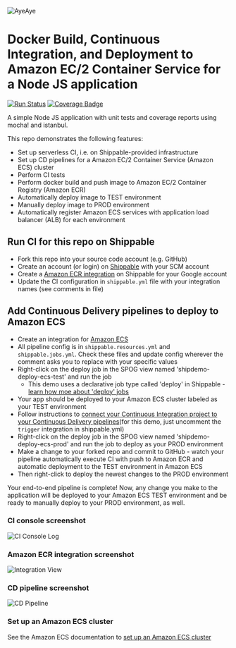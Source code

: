 ![AyeAye](https://github.com/shippableSamples/node-build-push-docker-hub/blob/master/public/resources/images/captain.png)

# Docker Build, Continuous Integration, and Deployment to Amazon EC/2 Container Service for a Node JS application
[![Run Status](https://api.shippable.com/projects/5885ecca11c45a1000af5760/badge?branch=master)](https://app.shippable.com/projects/5885ecca11c45a1000af5760)
[![Coverage Badge](https://api.shippable.com/projects/5885ecca11c45a1000af5760/coverageBadge?branch=master)](https://app.shippable.com/projects/5885ecca11c45a1000af5760)


A simple Node JS application with unit tests and coverage reports using mocha!
and istanbul.   

This repo demonstrates the following features:
* Set up serverless CI, i.e. on Shippable-provided infrastructure
* Set up CD pipelines for a Amazon EC/2 Container Service (Amazon ECS) cluster
* Perform CI tests
* Perform docker build and push image to Amazon EC/2 Container Registry (Amazon ECR)
* Automatically deploy image to TEST environment 
* Manually deploy image to PROD environment 
* Automatically register Amazon ECS services with application load balancer (ALB) for each environment  

## Run CI for this repo on Shippable
* Fork this repo into your source code account (e.g. GitHub)
* Create an account (or login) on [Shippable](www.shippable.com) with your SCM account
* Create a [Amazon ECR integration](http://docs.shippable.com/integrations/imageRegistries/ecr/) on Shippable for your Google account
* Update the CI configuration in `shippable.yml` file with your integration names (see comments in file)

## Add Continuous Delivery pipelines to deploy to Amazon ECS
* Create an integration for [Amazon ECS](http://docs.shippable.com/integrations/containerServices/ecs/)
* All pipeline config is in `shippable.resources.yml` and `shippable.jobs.yml`. Check these files and update config wherever the comment asks you to replace with your specific values
* Right-click on the deploy job in the SPOG view named 'shipdemo-deploy-ecs-test' and run the job
  * This demo uses a declarative job type called 'deploy' in Shippable - [learn how moe about 'deploy' jobs](http://docs.shippable.com/pipelines/jobs/deploy/) 
* Your app should be deployed to your Amazon ECS cluster labeled as your TEST environment
* Follow instructions to [connect your Continuous Integration project to your Continuous Delivery pipelines](http://docs.shippable.com/tutorials/pipelines/connectingCiPipelines/)(for this demo, just uncomment the `trigger` integration in shippable.yml)
* Right-click on the deploy job in the SPOG view named 'shipdemo-deploy-ecs-prod' and run the job to deploy as your PROD environment
* Make a change to your forked repo and commit to GitHub - watch your pipeline automatically execute CI with push to Amazon ECR and automatic deployment to the TEST environment in Amazon ECS
* Then right-click to deploy the newest changes to the PROD environment

Your end-to-end pipeline is complete! Now, any change you make to the application will be deployed to your Amazon ECS TEST environment and be ready to manually deploy to your PROD environment, as well.

### CI console screenshot
![CI Console Log](https://github.com/shippableSamples/node-ecr-deploy-ecs-loadbalancer/blob/master/public/resources/images/shipdemo-ecs-loadbalancer-CI.png)

### Amazon ECR integration screenshot
![Integration View](https://github.com/shippableSamples/node-ecr-deploy-ecs-loadbalancer/blob/master/public/resources/images/shipdemo-ecs-loadbalancer-ECR.png)

### CD pipeline  screenshot
![CD Pipeline](https://github.com/shippableSamples/node-ecr-deploy-ecs-loadbalancer/blob/master/public/resources/images/shipdemo-ecs-loadbalancer-CD.png)

### Set up an Amazon ECS cluster
See the Amazon ECS documentation to [set up an Amazon ECS cluster](http://docs.aws.amazon.com/AmazonECS/latest/developerguide/create_cluster.html)
